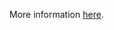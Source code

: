 More information [here](https://docs.prismacloud.io/en/enterprise-edition/policy-reference/aws-policies/aws-general-policies/ensure-aws-app-flow-connector-profile-uses-customer-managed-keys-cmks).
